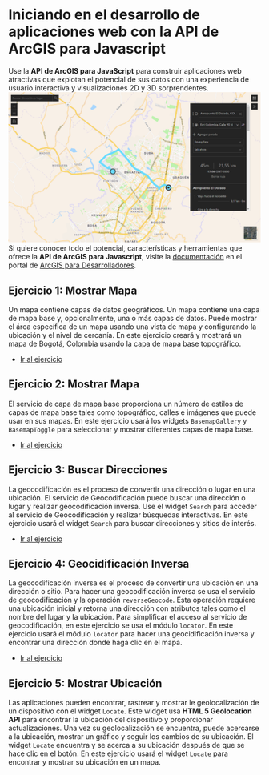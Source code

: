 # Iniciando en el desarrollo de aplicaciones web con la API de ArcGIS para Javascript
Use la **API de ArcGIS para JavaScript** para construir aplicaciones web atractivas que explotan el potencial de sus datos con una experiencia de usuario interactiva y visualizaciones 2D y 3D sorprendentes.
![Captura](/img/6.rutas.PNG)
Si quiere conocer todo el potencial, características y herramientas que ofrece la **API de ArcGIS para Javascript**, visite la [documentación](https://developers.arcgis.com/javascript/) en el portal de [ArcGIS para Desarrolladores](https://developers.arcgis.com/).
## Ejercicio 1: Mostrar Mapa
Un mapa contiene capas de datos geográficos. Un mapa contiene una capa de mapa base y, opcionalmente, una o más capas de datos. Puede mostrar el área específica de un mapa usando una vista de mapa y configurando la ubicación y el nivel de cercanía.
En este ejercicio creará y mostrará un mapa de Bogotá, Colombia usando la capa de mapa base topográfico.
- [Ir al ejercicio](1.mostrar-mapa/README.md)
## Ejercicio 2: Mostrar Mapa
El servicio de capa de mapa base proporciona un número de estilos de capas de mapa base tales como topográfico, calles e imágenes que puede usar en sus mapas.
En este ejercicio usará los widgets `BasemapGallery` y `BasemapToggle` para seleccionar y mostrar diferentes capas de mapa base.
- [Ir al ejercicio](2.mapa-base/README.md)
## Ejercicio 3: Buscar Direcciones
La geocodificación es el proceso de convertir una dirección o lugar en una ubicación. El servicio de Geocodificación puede buscar una dirección o lugar y realizar geocodificación inversa. Use el widget `Search` para acceder al servicio de Geocodificación y realizar búsquedas interactivas.
En este ejercicio usará el widget `Search` para buscar direcciones y sitios de interés.
- [Ir al ejercicio](3.buscar/README.md)
## Ejercicio 4: Geocidificación Inversa
La geocodificación inversa es el proceso de convertir una ubicación en una dirección o sitio. Para hacer una geocodificación inversa se usa el servicio de geocodificación y la operación `reverseGeocode`. Esta operación requiere una ubicación inicial y retorna una dirección con atributos tales como el nombre del lugar y la ubicación. Para simplificar el acceso al servicio de geocodificación, en este ejercicio se usa el módulo `locator`.
En este ejercicio usará el módulo `locator` para hacer una geocidificación inversa y encontrar una dirección donde haga clic en el mapa.
- [Ir al ejercicio](4.geocodificacion-inversa/README.md)
## Ejercicio 5: Mostrar Ubicación
Las aplicaciones pueden encontrar, rastrear y mostrar le geolocalización de un dispositivo con el widget `Locate`. Este widget usa **HTML 5 Geolocation API** para encontrar la ubicación del dispositivo y proporcionar actualizaciones. Una vez su geolocalización se encuentra, puede acercarse a la ubicación, mostrar un gráfico y seguir los cambios de su ubicación. El widget `Locate` encuentra y se acerca a su ubicación después de que se hace clic en el botón.
En este ejercicio usará el widget `Locate` para encontrar y mostrar su ubicación en un mapa.